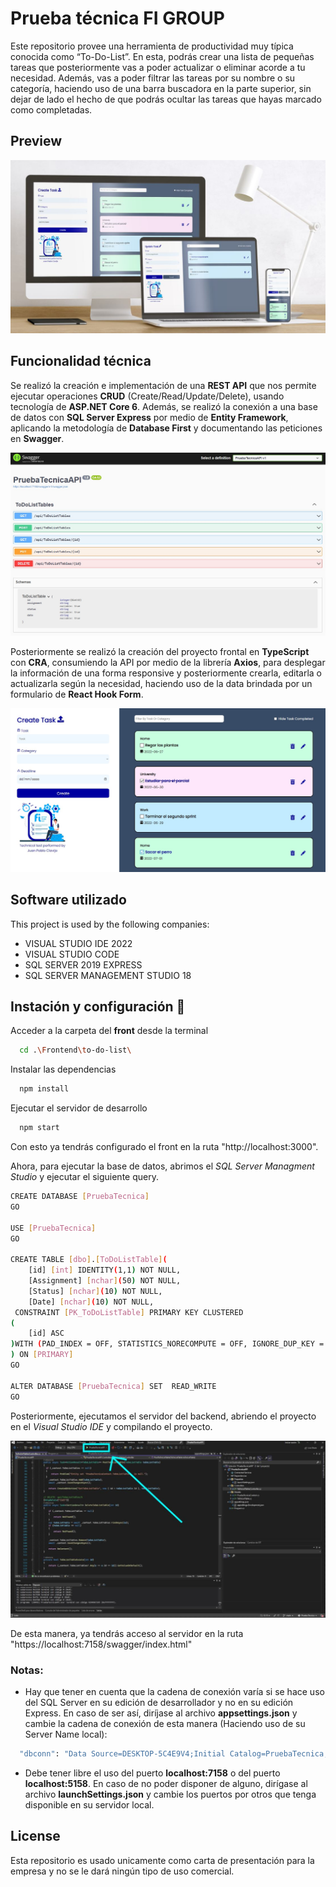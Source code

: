 
# Prueba técnica FI GROUP

Este repositorio provee una herramienta de productividad muy típica conocida como “To-Do-List”. En esta, podrás crear una lista de pequeñas tareas que posteriormente vas a poder actualizar o eliminar acorde a tu necesidad. Además, vas a poder filtrar las tareas por su nombre o su categoría, haciendo uso de una barra buscadora en la parte superior, sin dejar de lado el hecho de que podrás ocultar las tareas que hayas marcado como completadas.


## Preview

![App Screenshot](/Preview/Screen_01.JPG)


## Funcionalidad técnica

Se realizó la creación e implementación de una **REST API** que nos permite ejecutar operaciones **CRUD** (Create/Read/Update/Delete), usando tecnología de **ASP.NET Core 6**. Además, se realizó la conexión a una base de datos con **SQL Server Express** por medio de **Entity Framework**, aplicando la metodología de **Database First** y documentando las peticiones en **Swagger**.

![App Screenshot](/Preview/Screen_02.JPG)

Posteriormente se realizó la creación del proyecto frontal en **TypeScript** con **CRA**, consumiendo la API por medio de la librería **Axios**, para desplegar la información de una forma responsive y posteriormente crearla, editarla o actualizarla según la necesidad, haciendo uso de la data brindada por un formulario de **React Hook Form**.

![App Screenshot](/Preview/Screen_03.JPG)


## Software utilizado
This project is used by the following companies:

- VISUAL STUDIO IDE 2022
- VISUAL STUDIO CODE
- SQL SERVER 2019 EXPRESS
- SQL SERVER MANAGEMENT STUDIO 18


## Instación y configuración 🍔

Acceder a la carpeta del **front** desde la terminal

```bash
  cd .\Frontend\to-do-list\
```
    
Instalar las dependencias

```bash
  npm install
```
    
Ejecutar el servidor de desarrollo

```bash
  npm start
```

Con esto ya tendrás configurado el front en la ruta "http://localhost:3000".

Ahora, para ejecutar la base de datos, abrimos el *SQL Server Managment Studio* y ejecutar el siguiente query.

```bash
CREATE DATABASE [PruebaTecnica]
GO

USE [PruebaTecnica]
GO

CREATE TABLE [dbo].[ToDoListTable](
	[id] [int] IDENTITY(1,1) NOT NULL,
	[Assignment] [nchar](50) NOT NULL,
	[Status] [nchar](10) NOT NULL,
	[Date] [nchar](10) NOT NULL,
 CONSTRAINT [PK_ToDoListTable] PRIMARY KEY CLUSTERED 
(
	[id] ASC
)WITH (PAD_INDEX = OFF, STATISTICS_NORECOMPUTE = OFF, IGNORE_DUP_KEY = OFF, ALLOW_ROW_LOCKS = ON, ALLOW_PAGE_LOCKS = ON, OPTIMIZE_FOR_SEQUENTIAL_KEY = OFF) ON [PRIMARY]
) ON [PRIMARY]
GO

ALTER DATABASE [PruebaTecnica] SET  READ_WRITE 
GO
```

Posteriormente, ejecutamos el servidor del backend, abriendo el proyecto en el *Visual Studio IDE* y compilando el proyecto.

![App Screenshot](/Preview/Screen_04.JPG)

De esta manera, ya tendrás acceso al servidor en la ruta "https://localhost:7158/swagger/index.html"

### Notas:

- Hay que tener en cuenta que la cadena de conexión varía si se hace uso del SQL Server en su edición de desarrollador y no en su edición Express. En caso de ser así, diríjase al archivo **appsettings.json** y cambie la cadena de conexión de esta manera (Haciendo uso de su Server Name local):

```bash
  "dbconn": "Data Source=DESKTOP-5C4E9V4;Initial Catalog=PruebaTecnica;Integrated Security=True"
```

- Debe tener libre el uso del puerto **localhost:7158** o del puerto **localhost:5158**. En caso de no poder disponer de alguno, dirígase al archivo **launchSettings.json** y cambie los puertos por otros que tenga disponible en su servidor local.
## License

Esta repositorio es usado unicamente como carta de presentación para la empresa y no se le dará ningún tipo de uso comercial.

